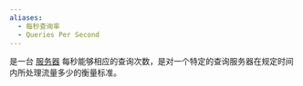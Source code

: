 ```yaml
---
aliases:
  - 每秒查询率
  - Queries Per Second
---
```

是一台 [服务器](https://cloud.tencent.com/act/pro/promotion-cvm?from_column=20065&from=20065) 每秒能够相应的查询次数，是对一个特定的查询服务器在规定时间内所处理流量多少的衡量标准。
